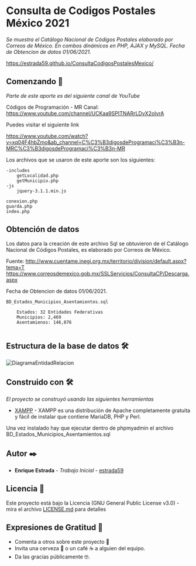 # Consulta de Codigos Postales México 2021

_Se muestra el Catálogo Nacional de Códigos Postales elaborado por Correos de México. En combos dinámicos en PHP, AJAX y MySQL. Fecha de Obtencion de datos 01/06/2021._

https://estrada59.github.io/ConsultaCodigosPostalesMexico/

## Comenzando 🚀

_Parte de este aporte es del siguiente canal de YouTube_

Códigos de Programación - MR Canal: https://www.youtube.com/channel/UCKaa9SPITNARrLDvX2olvrA

Puedes visitar el siguiente link

https://www.youtube.com/watch?v=xq04F4hbZmo&ab_channel=C%C3%B3digosdeProgramaci%C3%B3n-MRC%C3%B3digosdeProgramaci%C3%B3n-MR

Los archivos que se usaron de este aporte son los siguientes:

```
-includes
    getLocalidad.php
    getMunicipio.php
-js
    jquery-3.1.1.min.js

conexion.php
guarda.php
index.php

```
## Obtención de datos

Los datos para la creación de este archivo Sql  se obtuvieron de el Catálogo Nacional de Códigos Postales,
es elaborado por Correos de México.

Fuente:     http://www.cuentame.inegi.org.mx/territorio/division/default.aspx?tema=T
            https://www.correosdemexico.gob.mx/SSLServicios/ConsultaCP/Descarga.aspx

Fecha de Obtencion de datos 01/06/2021.

```
BD_Estados_Municipios_Asentamientos.sql

    Estados: 32 Entidades Federativas
    Municipios: 2,469
    Asentamienos: 146,076
   
```
## Estructura de la base de datos 🛠️

![DiagramaEntidadRelacion](https://user-images.githubusercontent.com/6250793/121298464-86bd7400-c8b9-11eb-8f10-05101a22f3db.png)

## Construido con 🛠️

_El proyecto se construyó usando las siguientes herramientas_


* [XAMPP](https://www.apachefriends.org/es/index.html) - XAMPP es una distribución de Apache completamente gratuita y fácil de instalar que contiene MariaDB, PHP y Perl.

Una vez instalado hay que ejecutar dentro de phpmyadmin el archivo BD_Estados_Municipios_Asentamientos.sql

## Autor ✒️

* **Enrique Estrada** - *Trabajo Inicial* - [estrada59](https://github.com/estrada59)



## Licencia 📄

Este proyecto está bajo la Licencia (GNU General Public License v3.0) - mira el archivo [LICENSE.md](LICENSE.md) para detalles


## Expresiones de Gratitud 🎁

* Comenta a otros sobre este proyecto 📢
* Invita una cerveza 🍺 o un café ☕ a alguien del equipo. 
* Da las gracias públicamente 🤓.
